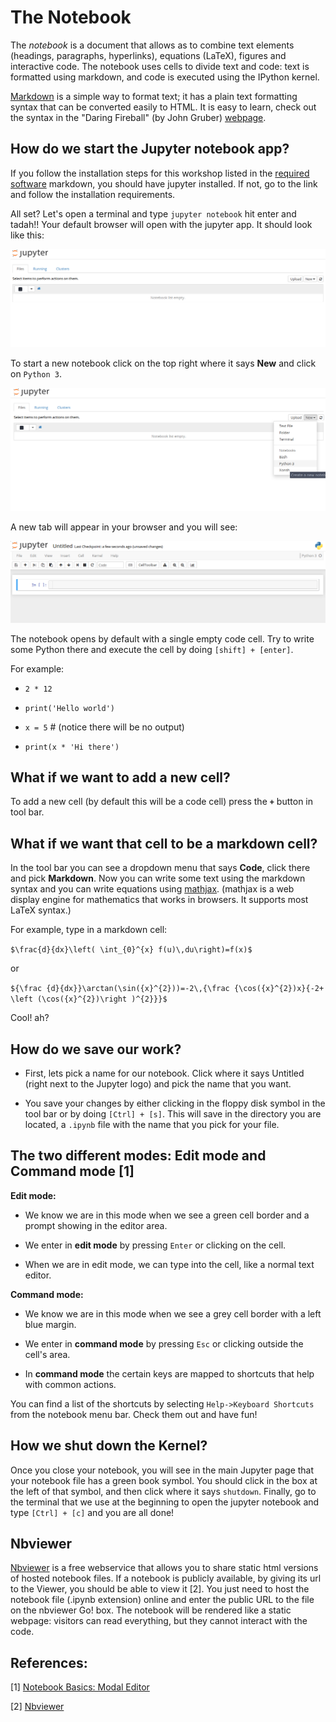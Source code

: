 # The Notebook

The *notebook* is a document that allows as to combine text elements (headings,
paragraphs, hyperlinks), equations (LaTeX), figures and interactive code. The
notebook uses cells to divide text and code: text is formatted using markdown,
and code is executed using the IPython kernel.

[Markdown](https://daringfireball.net/projects/markdown/) is a simple way to
format text; it has a plain text formatting syntax that can be converted easily
to HTML. It is easy to learn, check out the syntax in the "Daring Fireball" 
(by John Gruber) [webpage](https://daringfireball.net/projects/markdown/syntax).


## How do we start the Jupyter notebook app?

If you follow the installation steps for this workshop listed in
the
[required software](https://github.com/barbagroup/essential_skills_RRC/blob/master/software_requirements.md) markdown,
you should have jupyter installed. If not, go to the link and follow the
installation requirements.

All set? Let's open a terminal and type `jupyter notebook` hit enter and tadah!!
Your default browser will open with the jupyter app. It should look like this:

![jupyter_main](./resources/jupyter-main.png)

To start a new notebook click on the top right where it says **New** and click 
on `Python 3`. 

![create_notebook](./resources/create_notebook.png)

A new tab will appear in your browser and you will see:

![jupyter_new](./resources/new_notebook.png)

The notebook opens by default with a single empty code cell. Try to write
some Python there and execute the cell by doing `[shift] + [enter]`.

For example:

* `2 * 12` 

* `print('Hello world')`

* `x = 5` # (notice there will be no output)

* `print(x * 'Hi there')`

## What if we want to add a new cell? 

To add a new cell (by default this will be a code cell) press the **`+`** button in
tool bar. 

## What if we want that cell to be a markdown cell? 

In the tool bar you can see a dropdown menu that says **Code**, click there and
pick **Markdown**. Now you can write some text using the markdown syntax and you
can write equations using [mathjax](https://www.mathjax.org/). (mathjax is a web
display engine for mathematics that works in browsers. It supports most LaTeX
syntax.)

For example, type in a markdown cell:

`$\frac{d}{dx}\left( \int_{0}^{x} f(u)\,du\right)=f(x)$`

or 

`${\frac {d}{dx}}\arctan(\sin({x}^{2}))=-2\,{\frac {\cos({x}^{2})x}{-2+
\left (\cos({x}^{2})\right )^{2}}}$`

Cool! ah? 

## How do we save our work? 

* First, lets pick a name for our notebook. Click where it says Untitled (right
next to the Jupyter logo) and pick the name that you want.

* You save your changes by either clicking in the floppy disk symbol in the tool
bar or by doing  `[Ctrl] + [s]`. This will save in the directory you are located,
a `.ipynb` file with the name that you pick for your file. 


## The two different modes: Edit mode and Command mode [1]

**Edit mode:**

* We know we are in this mode when we see a green cell border and a prompt 
showing in the editor area.

* We enter in **edit mode** by pressing `Enter` or clicking on the cell.

* When we are in edit mode, we can type into the cell, like a normal text editor.


**Command mode:**

* We know we are in this mode when we see a grey cell border with a left blue
margin.

* We enter in **command mode** by pressing `Esc` or clicking outside the cell's
area.

* In **command mode** the certain keys are mapped to shortcuts that help with
  common actions.



You can find a list of the shortcuts by selecting `Help->Keyboard Shortcuts`
from the notebook menu bar. Check them out and have fun!


## How we shut down the Kernel?

Once you close your notebook, you will see in the main Jupyter page that your 
notebook file has a green book symbol. You should click in the box at the left 
of that symbol, and then click where it says `shutdown`. Finally, go to the
terminal that we use at the beginning to open the jupyter notebook and type
`[Ctrl] + [c]` and you are all done!

## Nbviewer

[Nbviewer](http://nbviewer.jupyter.org/) is a free webservice that allows you to share static html versions of hosted notebook files. If a notebook is publicly available, by giving its url to the Viewer, you should be able to view it [2]. You just need to host the notebook file (.ipynb extension) online and enter the public URL to the file on the nbviewer Go! box. The notebook will be rendered like a static webpage: visitors can read everything, but they cannot interact with the code. 


## References:

[1] [Notebook Basics: Modal Editor](http://jupyter-notebook.readthedocs.io/en/latest/examples/Notebook/Notebook%20Basics.html)

[2] [Nbviewer](http://nbviewer.jupyter.org/)


